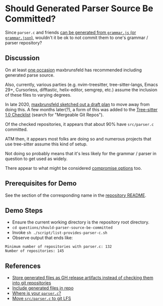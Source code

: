 # Should Generated Parser Source Be Committed?

Since `parser.c` and friends [can be generated from `grammar.js` (or
`grammar.json`)](../generate-subcommand-files/README.md), wouldn't it
be ok to not commit them to one's grammar / parser repository?

## Discussion

On at least [one
occasion](https://github.com/tree-sitter/tree-sitter/issues/447#issuecomment-533303827)
maxbrunsfeld has recommended including generated parse source.

Also, currently, various parties (e.g. nvim-treesitter,
tree-sitter-langs, Emacs 29+, Cursorless, difftastic, helix-editor,
semgrep, etc.) assume the inclusion of these files to varying degrees.

In late 2020, [maxbrunsfeld sketched out a draft
plan](https://github.com/tree-sitter/tree-sitter/issues/730#issuecomment-736018228)
to move away from doing this.  A few months later(?), a form of this
was added to the [Tree-sitter 1.0
Checklist](https://github.com/tree-sitter/tree-sitter/issues/930)
(search for "Mergeable Git Repos").

Of the checked repositories, it appears that about 90% have
`src/parser.c` committed.

ATM then, it appears most folks are doing so and numerous projects
that use tree-sitter assume this kind of setup.

Not doing so probably means that it's less likely for the grammar /
parser in question to get used as widely.

There appear to what might be considered [compromise
options](https://github.com/alex-pinkus/tree-sitter-swift/issues/149)
too.

## Prerequisites for Demo

See the section of the corresponding name in the [repository
README](../../README.md).

## Demo Steps

* Ensure the current working directory is the repository root directory.
* `cd questions/should-parser-source-be-committed`
* Invoke `sh ./script/list-provides-parser-c.sh`
* Observe output that ends like:

```
Minimum number of repositories with parser.c: 132
Number of repositories: 145
```

## References

* [Store generated files as GH release artifacts instead of checking them into git repositories](https://github.com/tree-sitter/tree-sitter/issues/730)
* [Include generated files in repo](https://github.com/alex-pinkus/tree-sitter-swift/issues/149)
* [Where is your `parser.c`?](https://github.com/alex-pinkus/tree-sitter-swift#where-is-your-parserc)
* [Move `src/parser.c` to git LFS](https://github.com/tree-sitter/tree-sitter-c-sharp/issues/273)
